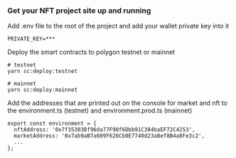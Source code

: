 ### Get your NFT project site up and running

Add .env file to the root of the project and add your wallet private key into it

```
PRIVATE_KEY=***
```


Deploy the smart contracts to polygon testnet or mainnet
```
# testnet
yarn sc:deploy:testnet

# mainnet
yarn sc:deploy:mainnet
```

Add the addresses that are printed out on the console for market and nft to 
the environment.ts (testnet) and environment.prod.ts (mainnet)

```
export const environment = {
  nftAddress: '0x7f35303Bf96da77F90f6Dbb91C384baEF72C4253',
  marketAddress: '0x7ab9aB7a609F626Cb0E7740d23aBef8B4a8Fe3c2',
  ...
};
```
